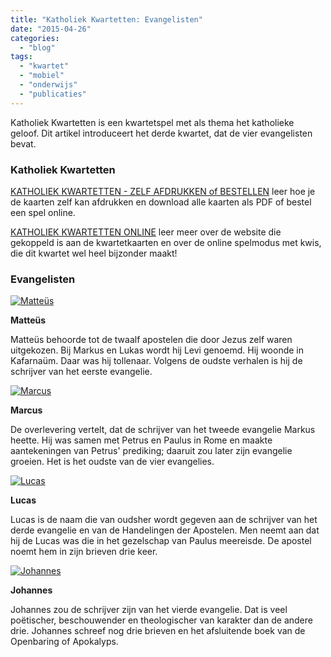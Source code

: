 ```yaml
---
title: "Katholiek Kwartetten: Evangelisten"
date: "2015-04-26"
categories: 
  - "blog"
tags: 
  - "kwartet"
  - "mobiel"
  - "onderwijs"
  - "publicaties"
---
```


Katholiek Kwartetten is een kwartetspel met als thema het katholieke geloof. Dit artikel introduceert het derde kwartet, dat de vier evangelisten bevat.

### Katholiek Kwartetten

[KATHOLIEK KWARTETTEN - ZELF AFDRUKKEN of BESTELLEN](/katholiek-kwartetten/ "Katholiek Kwartetten") leer hoe je de kaarten zelf kan afdrukken en download alle kaarten als PDF of bestel een spel online.

[KATHOLIEK KWARTETTEN ONLINE](/blog/katholiek-kwartetten/ "Katholiek Kwartetten met online kwis") leer meer over de website die gekoppeld is aan de kwartetkaarten en over de online spelmodus met kwis, die dit kwartet wel heel bijzonder maakt!

### Evangelisten

[![Matteüs](images/kwartet16-pagina009.png)](http://kwartet.gelovenleren.net/evangelisten/matteus)

**Matteüs**

Matteüs behoorde tot de twaalf apostelen die door Jezus zelf waren uitgekozen. Bij Markus en Lukas wordt hij Levi genoemd. Hij woonde in Kafarnaüm. Daar was hij tollenaar. Volgens de oudste verhalen is hij de schrijver van het eerste evangelie.

[![Marcus](images/kwartet16-pagina010.png)](http://kwartet.gelovenleren.net/evangelisten/marcus)

**Marcus**

De overlevering vertelt, dat de schrijver van het tweede evangelie Markus heette. Hij was samen met Petrus en Paulus in Rome en maakte aantekeningen van Petrus' prediking; daaruit zou later zijn evangelie groeien. Het is het oudste van de vier evangelies.

[![Lucas](images/kwartet16-pagina011.png)](http://kwartet.gelovenleren.net/evangelisten/lucas)

**Lucas**

Lucas is de naam die van oudsher wordt gegeven aan de schrijver van het derde evangelie en van de Handelingen der Apostelen. Men neemt aan dat hij de Lucas was die in het gezelschap van Paulus meereisde. De apostel noemt hem in zijn brieven drie keer.

[![Johannes](images/kwartet16-pagina012.png)](http://kwartet.gelovenleren.net/evangelisten/johannes)

**Johannes**

Johannes zou de schrijver zijn van het vierde evangelie. Dat is veel poëtischer, beschouwender en theologischer van karakter dan de andere drie. Johannes schreef nog drie brieven en het afsluitende boek van de Openbaring of Apokalyps.
